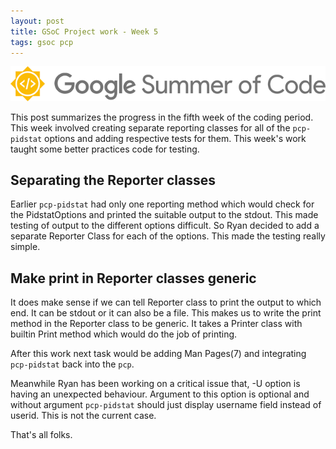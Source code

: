 ```yaml
---
layout: post
title: GSoC Project work - Week 5
tags: gsoc pcp
---
```


![](/assets/img/gsoc.png)

This post summarizes the progress in the fifth week of the coding period.
This week involved creating separate reporting classes for all of the `pcp-pidstat` options and adding respective tests for them.
This week's work taught some better practices code for testing.

<!--more-->

## Separating the Reporter classes
Earlier `pcp-pidstat` had only one reporting method which would check for the PidstatOptions and printed the suitable output to the stdout. This made testing of output to the different options difficult. So Ryan decided to add a separate Reporter Class for each of the options. This made the testing really simple.

## Make print in Reporter classes generic
It does make sense if we can tell Reporter class to print the output to which end. It can be stdout or it can also be a file. This makes us to write the print method in the Reporter class to be generic. It takes a Printer class with builtin Print method which would do the job of printing.

After this work next task would be adding Man Pages(7) and integrating `pcp-pidstat` back into the `pcp`.

Meanwhile Ryan has been working on a critical issue that, -U option is having an unexpected behaviour. Argument to this option
is optional and without argument `pcp-pidstat` should just display username field instead of userid. This is not the current case.

That's all folks.
